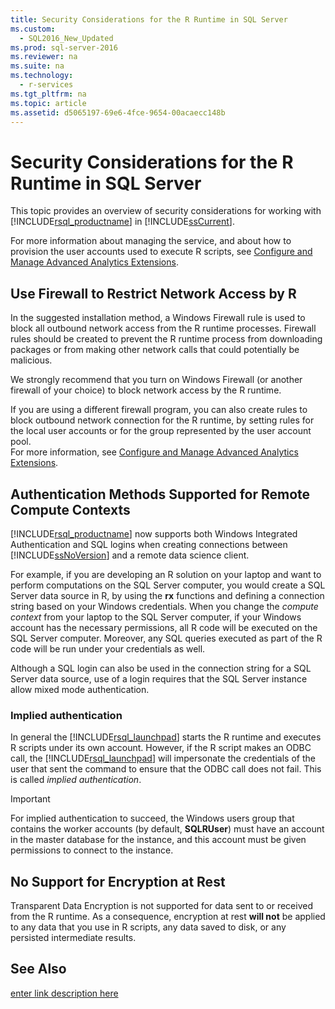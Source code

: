 ```yaml
---
title: Security Considerations for the R Runtime in SQL Server
ms.custom: 
  - SQL2016_New_Updated
ms.prod: sql-server-2016
ms.reviewer: na
ms.suite: na
ms.technology: 
  - r-services
ms.tgt_pltfrm: na
ms.topic: article
ms.assetid: d5065197-69e6-4fce-9654-00acaecc148b
---
```

# Security Considerations for the R Runtime in SQL Server
  This topic provides an overview of security considerations for working with [!INCLUDE[rsql_productname](../../Token\Other/rsql_productname_md.md)] in [!INCLUDE[ssCurrent](../../Token\Other/ssCurrent_md.md)].  
  
 For more information about managing the service, and about how to provision the user accounts used to execute R scripts, see [Configure and Manage Advanced Analytics Extensions](../../Topics\TopicNameNotContainA/Configure-and-Manage-Advanced-Analytics-Extensions.md).  
  
## Use Firewall to Restrict Network Access by R  
 In the suggested installation method, a Windows Firewall rule is used to block all outbound network access from the R runtime processes. Firewall rules should be created to prevent the R runtime process from downloading packages or from making other network calls that could potentially be malicious.  
  
 We strongly recommend that you turn on Windows Firewall \(or another firewall of your choice\) to block network access by the R runtime.  
  
 If you are using a different firewall program, you can also create rules to block outbound network connection for the R runtime, by setting rules for the local user accounts or for the group represented by the user account pool.   
For more information, see [Configure and Manage Advanced Analytics Extensions](../../Topics\TopicNameNotContainA/Configure-and-Manage-Advanced-Analytics-Extensions.md).  
  
## Authentication Methods Supported for Remote Compute Contexts 
  [!INCLUDE[rsql_productname](../../Token\Other/rsql_productname_md.md)] now supports both Windows Integrated Authentication and SQL logins when creating connections between [!INCLUDE[ssNoVersion](../../Token\Other/ssNoVersion_md.md)] and a remote data science client. 
  
 For example, if you are developing an R solution on your laptop and want to perform computations on the SQL Server computer, you would create a SQL Server data source in R, by using the **rx** functions and defining a connection string based on your Windows credentials. When you change the _compute context_ from your laptop to the SQL Server computer, if your Windows account has the necessary permissions, all R code will be executed on the SQL Server computer. Moreover, any SQL queries executed as part of the R code will be run under your credentials as well. 
 
 Although a SQL login can also be used in the connection string for a SQL Server data source, use of a login requires that the SQL Server instance allow mixed mode authentication.
 
 ### Implied authentication
  
 In general the [!INCLUDE[rsql_launchpad](../../Token\Other/rsql_launchpad_md.md)] starts the R runtime and executes R scripts under its own account. However, if the R script makes an ODBC call, the [!INCLUDE[rsql_launchpad](../../Token\Other/rsql_launchpad_md.md)] will impersonate the credentials of the user that sent the command to ensure that the ODBC call does not fail. This is called *implied authentication*. 
 
 > [!IMPORTANT] 
 >
 > For implied authentication to succeed, the Windows users group that contains the worker accounts \(by default, **SQLRUser**\) must have an account in the master database for the instance, and this account must be given permissions to connect to the instance.  
  
## No Support for Encryption at Rest  
 Transparent Data Encryption is not supported for data sent to or received from the R runtime. As a consequence, encryption at rest **will not** be applied to any data that you use in R scripts, any data saved to disk, or any persisted intermediate results.  
 
 ## See Also
 [enter link description here](Configuration%20\(SQL%20Server%20R%20Services\).md) 
  